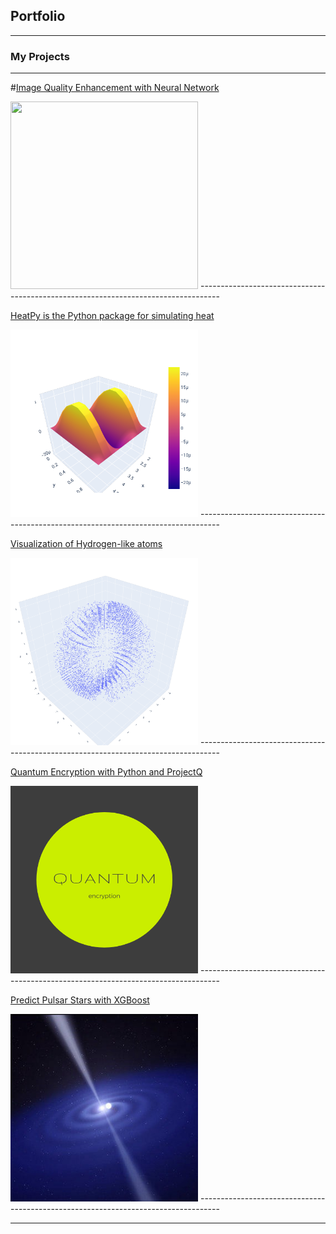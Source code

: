 ## Portfolio

---

### My Projects
-----------------------------------------------------------------------------------

#[Image Quality Enhancement with Neural Network ](https://github.com/marianna13/Notebooks/blob/master/CNN%20Improve%20Image%20Quality.ipynb)

<img src="images/CNN.jpg" width="300" height="300" />
-----------------------------------------------------------------------------------

[HeatPy is the Python package for simulating heat](https://github.com/marianna13/heatpy)

<img src="images/heatpy.png" width="300" height="300" />
-----------------------------------------------------------------------------------


[Visualization of Hydrogen-like atoms](https://github.com/marianna13/Notebooks/blob/master/Hydrogen.ipynb)

<img src="images/hydrogen.png" width="300" height="300" />
-----------------------------------------------------------------------------------


[Quantum Encryption with Python and ProjectQ](https://github.com/marianna13/Notebooks/blob/master/Quantum_Encryption.ipynb)

<img src="images/quantum.png" width="300" height="300" />
-----------------------------------------------------------------------------------


[Predict Pulsar Stars with XGBoost](https://github.com/marianna13/Notebooks/blob/master/Quantum_Encryption.ipynb)

<img src="images/pulsar.jpg" width="300" height="300" />
-----------------------------------------------------------------------------------





---

